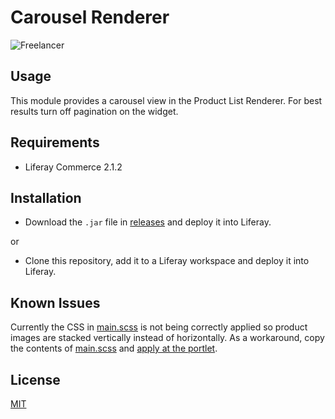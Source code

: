 # Carousel Renderer

![Freelancer](doc/preview.gif
)

## Usage

This module provides a carousel view in the Product List Renderer.  For best results turn off pagination on the widget.      

## Requirements

- Liferay Commerce 2.1.2

## Installation

- Download the `.jar` file in [releases](https://github.com/jhanda/carousel-renderer/releases/tag/1.0.0) and deploy it 
into Liferay.

or

- Clone this repository, add it to a Liferay workspace and deploy it into Liferay.

## Known Issues
Currently the CSS in [main.scss](src/main/resources/META-INF/resources/css/main.scss) is not being correctly applied so 
product images are stacked vertically instead of horizontally.  As a workaround, copy the contents of 
[main.scss](src/main/resources/META-INF/resources/css/main.scss) and 
[apply at the portlet](https://help.liferay.com/hc/en-us/articles/360029132791-Look-and-Feel-Configuration).     

## License

[MIT](LICENSE)